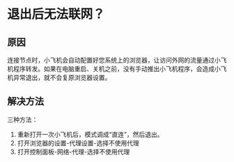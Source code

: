 # 退出后无法联网？

## 原因

连接节点时，小飞机会自动配置好您系统上的浏览器，让访问外网的流量通过小飞机程序转发。如果在电脑重启、关机之前，没有手动推出小飞机程序，会造成小飞机异常退出，就不会复原浏览器设置。

## 解决方法

三种方法：

1. 重新打开一次小飞机后，模式调成“直连”，然后退出。
2. 打开浏览器的设置-代理设置-选择不使用代理
3. 打开控制面板-网络-代理-选择不使用代理
